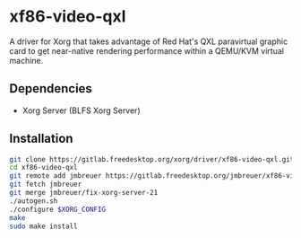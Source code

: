 # xf86-video-qxl

A driver for Xorg that takes advantage of Red Hat's QXL paravirtual graphic card to get near-native rendering performance within a QEMU/KVM virtual machine.

## Dependencies

* Xorg Server (BLFS Xorg Server)

## Installation

```sh
git clone https://gitlab.freedesktop.org/xorg/driver/xf86-video-qxl.git
cd xf86-video-qxl
git remote add jmbreuer https://gitlab.freedesktop.org/jmbreuer/xf86-video-qxl.git
git fetch jmbreuer
git merge jmbreuer/fix-xorg-server-21
./autogen.sh
./configure $XORG_CONFIG
make
sudo make install
```
